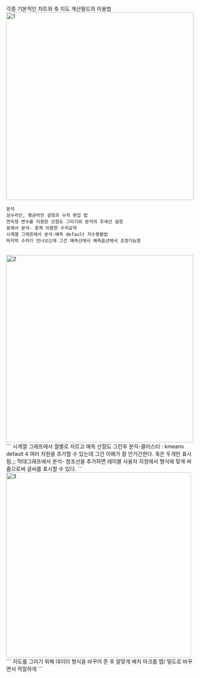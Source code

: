 각종 기본적인 차트와 축  지도 계산필드의 이용법
<br/>
<img width="502" alt="1" src="https://user-images.githubusercontent.com/34879309/88281064-f8ccaf00-cd21-11ea-8474-65f761991ff6.PNG">
```
분석
상수라인, 평균라인 설정과 수치 편집 법
연속형 변수를 이용한 산점도 그리기와 분석의 추세선 설정
표에서 분석- 총계 이용한 수치요약
시계열 그래프에서 분석-예측 default 지수평활법
마지막 수치가 안나오는데 그건 예측선에서 예측옵션에서 조정가능함
```
<br/>

<img width="501" alt="2" src="https://user-images.githubusercontent.com/34879309/88281067-f9fddc00-cd21-11ea-9858-5cdc22d2f0f6.PNG">
```
시계열 그래프에서 월별로 자르고 예측
산점도 그린후 분석-클러스터 : kmeans default 4
  여러 차원을 추가할 수 있는데 그건 이해가 잘 안가긴한다. 축은 두개만 표시됨.;;
막대그래프에서 분석- 참조선을 추가하면 레이블 사용자 지정에서 형식에 맞게 써줌으로써 글씨를 표시할 수 있다.
```

<br/>
<img width="495" alt="3" src="https://user-images.githubusercontent.com/34879309/88281068-f9fddc00-cd21-11ea-8a8f-29e2e4e3a044.PNG">
```
지도를 그리기 위해 데이터 형식을 바꾸어 준 후 알맞게 배치
마크를 맵/ 밀도로 바꾸면서 적절하게 
```
